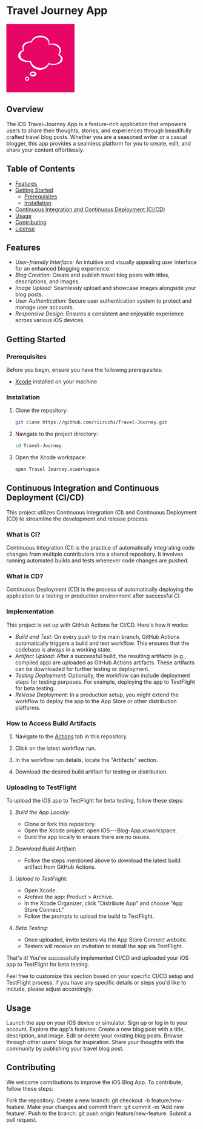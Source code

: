 # Travel Journey App

![App Logo](https://github.com/riiruchi/Travel-Journey/blob/main/Travel%20Journey/Others/Assets.xcassets/AppIcon.appiconset/icon-60%403x.png)

## Overview

The iOS Travel-Journey App is a feature-rich application that empowers users to share their thoughts, stories, and experiences through beautifully crafted travel blog posts. Whether you are a seasoned writer or a casual blogger, this app provides a seamless platform for you to create, edit, and share your content effortlessly.

## Table of Contents

- [Features](#features)
- [Getting Started](#getting-started)
  - [Prerequisites](#prerequisites)
  - [Installation](#installation)
- [Continuous Integration and Continuous Deployment (CI/CD)](#ContinuousIntegrationandContinuousDeployment(CI/CD))
- [Usage](#usage)
- [Contributing](#contributing)
- [License](#license)

## Features

- *User-friendly Interface:* An intuitive and visually appealing user interface for an enhanced blogging experience.
- *Blog Creation:* Create and publish travel blog posts with titles, descriptions, and images.
- *Image Upload:* Seamlessly upload and showcase images alongside your blog posts.
- *User Authentication:* Secure user authentication system to protect and manage user accounts.
- *Responsive Design:* Ensures a consistent and enjoyable experience across various iOS devices.

## Getting Started

### Prerequisites

Before you begin, ensure you have the following prerequisites:

- [Xcode](https://developer.apple.com/xcode/) installed on your machine

### Installation

1. Clone the repository:

   ``` bash
   git clone https://github.com/riiruchi/Travel-Journey.git

2. Navigate to the project directory:
   
   ``` bash
   cd Travel-Journey

3. Open the Xcode workspace:

   ``` bash
   open Travel Journey.xcworkspace

## Continuous Integration and Continuous Deployment (CI/CD)

This project utilizes Continuous Integration (CI) and Continuous Deployment (CD) to streamline the development and release process.

### What is CI?
Continuous Integration (CI) is the practice of automatically integrating code changes from multiple contributors into a shared repository. It involves running automated builds and tests whenever code changes are pushed.

### What is CD?
Continuous Deployment (CD) is the process of automatically deploying the application to a testing or production environment after successful CI.

### Implementation
This project is set up with GitHub Actions for CI/CD. Here's how it works:
- *Build and Test:* On every push to the main branch, GitHub Actions automatically triggers a build and test workflow. This ensures that the codebase is always in a working state.
- *Artifact Upload:* After a successful build, the resulting artifacts (e.g., compiled app) are uploaded as GitHub Actions artifacts. These artifacts can be downloaded for further testing or deployment.
- *Testing Deployment:* Optionally, the workflow can include deployment steps for testing purposes. For example, deploying the app to TestFlight for beta testing.
- *Release Deployment:* In a production setup, you might extend the workflow to deploy the app to the App Store or other distribution platforms.
  
### How to Access Build Artifacts

1. Navigate to the [Actions](https://github.com/riiruchi/Travel-Journey/actions) tab in this repository.

2. Click on the latest workflow run.

3. In the workflow run details, locate the "Artifacts" section.

4. Download the desired build artifact for testing or distribution.

### Uploading to TestFlight

To upload the iOS app to TestFlight for beta testing, follow these steps:

1. *Build the App Locally:*
   - Clone or fork this repository.
   - Open the Xcode project: open iOS---Blog-App.xcworkspace.
   - Build the app locally to ensure there are no issues.

2. *Download Build Artifact:*
   - Follow the steps mentioned above to download the latest build artifact from GitHub Actions.

3. *Upload to TestFlight:*
   - Open Xcode.
   - Archive the app: Product > Archive.
   - In the Xcode Organizer, click "Distribute App" and choose "App Store Connect."
   - Follow the prompts to upload the build to TestFlight.

4. *Beta Testing:*
   - Once uploaded, invite testers via the App Store Connect website.
   - Testers will receive an invitation to install the app via TestFlight.

That's it! You've successfully implemented CI/CD and uploaded your iOS app to TestFlight for beta testing.

Feel free to customize this section based on your specific CI/CD setup and TestFlight process. If you have any specific details or steps you'd like to include, please adjust accordingly.

## Usage
Launch the app on your iOS device or simulator.
Sign up or log in to your account.
Explore the app's features:
Create a new blog post with a title, description, and image.
Edit or delete your existing blog posts.
Browse through other users' blogs for inspiration.
Share your thoughts with the community by publishing your travel blog post.

## Contributing
We welcome contributions to improve the iOS Blog App. To contribute, follow these steps:

Fork the repository.
Create a new branch: git checkout -b feature/new-feature.
Make your changes and commit them: git commit -m 'Add new feature'.
Push to the branch: git push origin feature/new-feature.
Submit a pull request.
